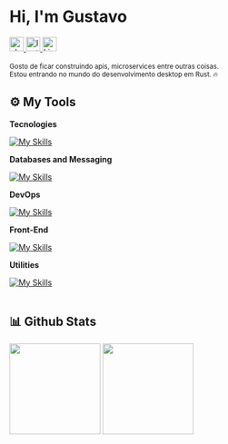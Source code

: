 <h1 align="left"> Hi, I'm Gustavo</h1>

<div align="left">
  <a href="https://www.youtube.com/watch?v=dQw4w9WgXcQ&ab_channel=RickAstley" target="_blank">
    <img height="25px" src="https://img.shields.io/badge/-about me-%23fff?style=for-the-badge&logo=&logoColor=white" alt="about me">
  <a href="https://www.instagram.com/gustavolitter/" target="_blank">
    <img height="25px" src="https://img.shields.io/badge/-instagram-%23E4405F?style=for-the-badge&logo=instagram&logoColor=white" alt="Instagram">
  </a>
  <a href="https://www.linkedin.com/in/gustavo-litter-6ab24b191/" target="_blank">
    <img height="25px" src="https://img.shields.io/badge/-linkedin-%230e76a8?style=for-the-badge&logo=linkedin&logoColor=white" alt="Linkedin" />
  </a>
</div>

</br>
<small>Gosto de ficar construindo apis, microservices entre outras coisas.</small>
</br>
<small>Estou entrando no mundo do desenvolvimento desktop em Rust. 🔥</small>
<!-- </br> -->

## ⚙️ My Tools

**Tecnologies**

[![My Skills](https://skillicons.dev/icons?i=golang,php,ts,nodejs,nestjs,express,bots,jest,rust,rocket&theme=light)]()

**Databases and Messaging**

[![My Skills](https://skillicons.dev/icons?i=rabbitmq,mysql,postgresql,prisma&theme=light)]()

**DevOps**

[![My Skills](https://skillicons.dev/icons?i=docker,github&theme=light)]()

**Front-End**

[![My Skills](https://skillicons.dev/icons?i=html,css,tailwind,react,next&theme=light)]()

**Utilities**

[![My Skills](https://skillicons.dev/icons?i=postman,vim,vscode,linux,bash,powershell&theme=light)]()
</br></br>

## 📊 Github Stats
<div align="left">
  <img height="160em" 
       src="https://github-readme-stats.vercel.app/api?username=Gurtinho&show_icons=true&theme=radical&include_all_commits=true&count_private=true"/>
  <img height="160em" 
       src="https://github-readme-stats.vercel.app/api/top-langs/?username=Gurtinho&layout=compact&langs_count=7&theme=radical"/>
</div>
</br>
